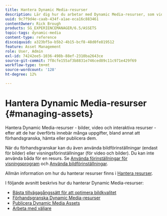 ```yaml
---
title: Hantera Dynamic Media-resurser
description: Lär dig hur du arbetar med Dynamic Media-resurser, som videor och bilder, när du har överfört dem. Du kan förhandsgranska, hämta eller publicera resurser.
uuid: 9c7f9d4e-caab-434f-a1ae-eca16c883461
contentOwner: Rick Brough
products: SG_EXPERIENCEMANAGER/6.5/ASSETS
topic-tags: dynamic-media
content-type: reference
discoiquuid: a323bf5a-b5b2-4b15-bcf8-48d0fe819512
feature: Asset Management
role: User, Admin
exl-id: 74242ee5-1036-498b-88ef-2310ba2643ce
source-git-commit: 7f8cfe155af3b8831e746ced89c11c971e429f69
workflow-type: tm+mt
source-wordcount: '128'
ht-degree: 12%

---
```


# Hantera Dynamic Media-resurser {#managing-assets}

Hantera Dynamic Media-resurser - bilder, video och interaktiva resurser - efter att de har överförts innebär många uppgifter, bland annat att förhandsgranska, hämta eller publicera dem.

När du förhandsgranskar kan du även använda bildförinställningar (endast för bilder) eller visningsförinställningar (för video och bilder). Du kan inte använda båda för en resurs. Se [Använda förinställningar för visningsprogram](/help/assets/viewer-presets.md) och [Använda bildförinställningar](/help/assets/image-sets.md).

Allmän information om hur du hanterar resurser finns i [Hantera resurser](/help/assets/manage-assets.md).

I följande avsnitt beskrivs hur du hanterar Dynamic Media-resurser:

* [Bästa tillvägagångssätt för att optimera bildkvalitet](/help/assets/best-practices-for-optimizing-the-quality-of-your-images.md)
* [Förhandsgranska Dynamic Media-resurser](/help/assets/previewing-assets.md)
* [Publicera Dynamic Media Assets](/help/assets/publishing-dynamicmedia-assets.md)
* [Arbeta med väljare](/help/assets/working-with-selectors.md)
